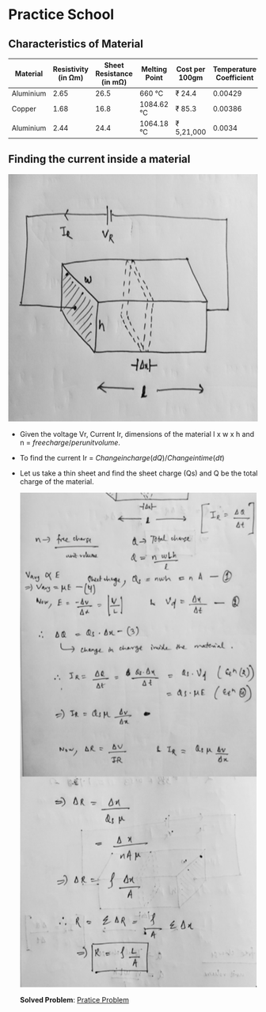 # Practice School

## Characteristics of Material

| Material  | Resistivity (in &#8486;m) | Sheet Resistance (in m&#8486;) | Melting Point | Cost per 100gm | Temperature Coefficient |
| - | - | - | - | - | - |
| Aluminium  | 2.65 | 26.5 | 660 &#8451; | &#8377; 24.4 | 0.00429 |
| Copper  | 1.68 | 16.8 | 1084.62 &#8451; | &#8377; 85.3 | 0.00386 |
| Aluminium  | 2.44 | 24.4 | 1064.18 &#8451; | &#8377; 5,21,000 | 0.0034 |

## Finding the current inside a material

<img src="docs/1.jpg" alt="Diagram" width="800" height="500">
 
- Given the voltage Vr, Current Ir, dimensions of the material l x w x h and n = $free charge/per unit volume$.
- To find the current Ir = $Change in charge(dQ) / Change in time (dt)$
- Let us take a thin sheet and find the sheet charge (Qs) and Q be the total charge of the material.

  <img src="docs/2.jpg" alt="Diagram" width="800" height="1000">

  **Solved Problem**: [Pratice Problem](https://www.dropbox.com/scl/fi/akw1igk4q6rrtgzgmkp31/Hw-Qsn-1.pdf?rlkey=te8vz28qz29p8hrgksnzqi85p&st=g9kje02g&dl=0)
